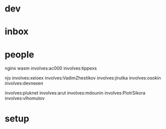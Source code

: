 # dev

# inbox

# people

nginx wasm
involves:ac000
involves:tippexs


njs
involves:xeioex
involves:VadimZhestikov
involves:jirutka
involves:osokin
involves:devnexen


involves:pluknet
involves:arut
involves:mdounin
involves:PiotrSikora
involves:vlhomutov

# setup






